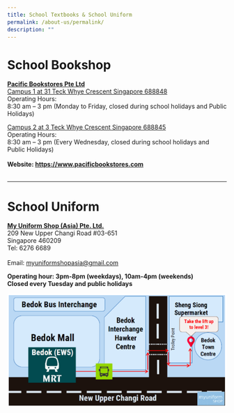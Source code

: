 ```yaml
---
title: School Textbooks & School Uniform
permalink: /about-us/permalink/
description: ""
---
```

# School Bookshop<br>
**<u>Pacific Bookstores Pte Ltd</u>**
<br><u>Campus 1 at 31 Teck Whye Crescent Singapore 688848</u>
<br>Operating Hours:
<br>8:30 am – 3 pm (Monday to Friday, closed during school holidays and Public Holidays)

<u>Campus 2 at 3 Teck Whye Crescent Singapore 688845</u>
<br>Operating Hours:
<br>8:30 am – 3 pm (Every Wednesday, closed during school holidays and Public Holidays)
<br><br>**Website: https://www.pacificbookstores.com**
<br><br>

----------------------------------------------------------------


# School Uniform
**<u>My Uniform Shop (Asia) Pte. Ltd. </u>**
<br>
209 New Upper Changi Road #03-651
<br>Singapore 460209
<br>Tel: 6276 6689
<br><br>Email: myuniformshopasia@gmail.com

**Operating hour: 3pm-8pm (weekdays), 10am-4pm (weekends)
<br>Closed every Tuesday and public holidays**

![](/images/About%20Us/School%20Uniform.png)